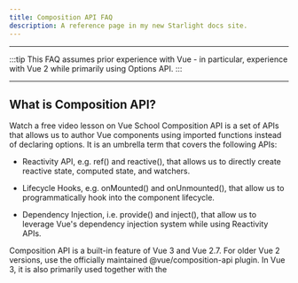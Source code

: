 ```yaml
---
title: Composition API FAQ
description: A reference page in my new Starlight docs site.
---
```


---

:::tip
This FAQ assumes prior experience with Vue - in particular, experience with Vue 2 while primarily using Options API.
:::

---

## What is Composition API?​

Watch a free video lesson on Vue School
Composition API is a set of APIs that allows us to author Vue components using imported functions instead of declaring options. It is an umbrella term that covers the following APIs:

- Reactivity API, e.g. ref() and reactive(), that allows us to directly create reactive state, computed state, and watchers.

- Lifecycle Hooks, e.g. onMounted() and onUnmounted(), that allow us to programmatically hook into the component lifecycle.

- Dependency Injection, i.e. provide() and inject(), that allow us to leverage Vue's dependency injection system while using Reactivity APIs.

Composition API is a built-in feature of Vue 3 and Vue 2.7. For older Vue 2 versions, use the officially maintained @vue/composition-api plugin. In Vue 3, it is also primarily used together with the <script setup> syntax in Single-File Components. Here's a basic example of a component using Composition API:

```js
<script setup>
import { ref, onMounted } from 'vue'

// reactive state
const count = ref(0)

// functions that mutate state and trigger updates
function increment() {
  count.value++
}

// lifecycle hooks
onMounted(() => {
  console.log(`The initial count is ${count.value}.`)
})
</script>

<template>
  <button @click="increment">Count is: {{ count }}</button>
</template>
```

Despite an API style based on function composition, Composition API is NOT functional programming. Composition API is based on Vue's mutable, fine-grained reactivity paradigm, whereas functional programming emphasizes immutability.

If you are interested in learning how to use Vue with Composition API, you can set the site-wide API preference to Composition API using the toggle at the top of the left sidebar, and then go through the guide from the beginning.

---

## Why Composition API?​

### Better Logic Reuse​

The primary advantage of Composition API is that it enables clean, efficient logic reuse in the form of Composable functions. It solves all the drawbacks of mixins, the primary logic reuse mechanism for Options API.

Composition API's logic reuse capability has given rise to impressive community projects such as VueUse, an ever-growing collection of composable utilities. It also serves as a clean mechanism for easily integrating stateful third-party services or libraries into Vue's reactivity system, for example immutable data, state machines, and RxJS.

### More Flexible Code Organization​

Many users love that we write organized code by default with Options API: everything has its place based on the option it falls under. However, Options API poses serious limitations when a single component's logic grows beyond a certain complexity threshold. This limitation is particularly prominent in components that need to deal with multiple logical concerns, which we have witnessed first hand in many production Vue 2 apps.

Take the folder explorer component from Vue CLI's GUI as an example: this component is responsible for the following logical concerns:

- Tracking current folder state and displaying its content
- Handling folder navigation (opening, closing, refreshing...)
- Handling new folder creation
- Toggling show favorite folders only
- Toggling show hidden folders
- Handling current working directory changes

The original version of the component was written in Options API. If we give each line of code a color based on the logical concern it is dealing with, this is how it looks:

![Composition API](https://res.cloudinary.com/dmvphwhvc/image/upload/v1749814257/compositionAPI1_hjr3bj.png)

Notice how code dealing with the same logical concern is forced to be split under different options, located in different parts of the file. In a component that is several hundred lines long, understanding and navigating a single logical concern requires constantly scrolling up and down the file, making it much more difficult than it should be. In addition, if we ever intend to extract a logical concern into a reusable utility, it takes quite a bit of work to find and extract the right pieces of code from different parts of the file.

Here's the same component, before and after the refactor into Composition API:

![Composition API](https://res.cloudinary.com/dmvphwhvc/image/upload/v1749814966/optionsAPI_zojaps.png)

Notice how the code related to the same logical concern can now be grouped together: we no longer need to jump between different options blocks while working on a specific logical concern. Moreover, we can now move a group of code into an external file with minimal effort, since we no longer need to shuffle the code around in order to extract them. This reduced friction for refactoring is key to the long-term maintainability in large codebases.

### Better Type Inference​

In recent years, more and more frontend developers are adopting TypeScript as it helps us write more robust code, make changes with more confidence, and provides a great development experience with IDE support. However, the Options API, originally conceived in 2013, was designed without type inference in mind. We had to implement some absurdly complex type gymnastics to make type inference work with the Options API. Even with all this effort, type inference for Options API can still break down for mixins and dependency injection.

This had led many developers who wanted to use Vue with TS to lean towards Class API powered by vue-class-component. However, a class-based API heavily relies on ES decorators, a language feature that was only a stage 2 proposal when Vue 3 was being developed in 2019. We felt it was too risky to base an official API on an unstable proposal. Since then, the decorators proposal has gone through yet another complete overhaul, and finally reached stage 3 in 2022. In addition, class-based API suffers from logic reuse and organization limitations similar to Options API.

In comparison, Composition API utilizes mostly plain variables and functions, which are naturally type friendly. Code written in Composition API can enjoy full type inference with little need for manual type hints. Most of the time, Composition API code will look largely identical in TypeScript and plain JavaScript. This also makes it possible for plain JavaScript users to benefit from partial type inference.

### Smaller Production Bundle and Less Overhead​

Code written in Composition API and `<script setup>` is also more efficient and minification-friendly than Options API equivalent. This is because the template in a `<script setup>` component is compiled as a function inlined in the same scope of the `<script setup>` code. Unlike property access from this, the compiled template code can directly access variables declared inside `<script setup>`, without an instance proxy in between. This also leads to better minification because all the variable names can be safely shortened.

---

## Relationship with Options API​

### Trade-offs​

Some users moving from Options API found their Composition API code less organized, and concluded that Composition API is "worse" in terms of code organization. We recommend users with such opinions to look at that problem from a different perspective.

It is true that Composition API no longer provides the "guard rails" that guide you to put your code into respective buckets. In return, you get to author component code like how you would write normal JavaScript. This means you can and should apply any code organization best practices to your Composition API code as you would when writing normal JavaScript. If you can write well-organized JavaScript, you should also be able to write well-organized Composition API code.

Options API does allow you to "think less" when writing component code, which is why many users love it. However, in reducing the mental overhead, it also locks you into the prescribed code organization pattern with no escape hatch, which can make it difficult to refactor or improve code quality in larger scale projects. In this regard, Composition API provides better long term scalability.

## Does Composition API cover all use cases?​

Yes in terms of stateful logic. When using Composition API, there are only a few options that may still be needed: props, emits, name, and inheritAttrs.

:::tip
Since 3.3 you can directly use defineOptions in `<script setup>` to set the component name or inheritAttrs property
:::

If you intend to exclusively use Composition API (along with the options listed above), you can shave a few kbs off your production bundle via a compile-time flag that drops Options API related code from Vue. Note this also affects Vue components in your dependencies.

### Can I use both APIs in the same component?​

Yes. You can use Composition API via the setup() option in an Options API component.

However, we only recommend doing so if you have an existing Options API codebase that needs to integrate with new features / external libraries written with Composition API.

### Will Options API be deprecated?​

No, we do not have any plan to do so. Options API is an integral part of Vue and the reason many developers love it. We also realize that many of the benefits of Composition API only manifest in larger-scale projects, and Options API remains a solid choice for many low-to-medium-complexity scenarios.

---

## Relationship with Class API​

We no longer recommend using Class API with Vue 3, given that Composition API provides great TypeScript integration with additional logic reuse and code organization benefits.

---

## Comparison with React Hooks​

Composition API provides the same level of logic composition capabilities as React Hooks, but with some important differences.

React Hooks are invoked repeatedly every time a component updates. This creates a number of caveats that can confuse even seasoned React developers. It also leads to performance optimization issues that can severely affect development experience. Here are some examples:

- Hooks are call-order sensitive and cannot be conditional.

- Variables declared in a React component can be captured by a hook closure and become "stale" if the developer fails to pass in the correct dependencies array. This leads to React developers relying on ESLint rules to ensure correct dependencies are passed. However, the rule is often not smart enough and over-compensates for correctness, which leads to unnecessary invalidation and headaches when edge cases are encountered.

- Expensive computations require the use of useMemo, which again requires manually passing in the correct dependencies array.

- Event handlers passed to child components cause unnecessary child updates by default, and require explicit useCallback as an optimization. This is almost always needed, and again requires a correct dependencies array. Neglecting this leads to over-rendering apps by default and can cause performance issues without realizing it.

- The stale closure problem, combined with Concurrent features, makes it difficult to reason about when a piece of hooks code is run, and makes working with mutable state that should persist across renders (via useRef) cumbersome.

> Note: some of the above issues that are related to memoization can be resolved by the upcoming React Compiler.

In comparison, Vue Composition API:

-Invokes `setup()` or `<script setup>` code only once. This makes the code align better with the intuitions of idiomatic JavaScript usage as there are no stale closures to worry about. Composition API calls are also not sensitive to call order and can be conditional.

- Vue's runtime reactivity system automatically collects reactive dependencies used in computed properties and watchers, so there's no need to manually declare dependencies.

- No need to manually cache callback functions to avoid unnecessary child updates. In general, Vue's fine-grained reactivity system ensures child components only update when they need to. Manual child-update optimizations are rarely a concern for Vue developers.

We acknowledge the creativity of React Hooks, and it is a major source of inspiration for Composition API. However, the issues mentioned above do exist in its design and we noticed Vue's reactivity model happens to provide a way around them.
